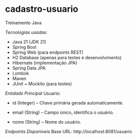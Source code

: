 # cadastro-usuario
Treinamento Java

*Tecnologias usadas:*
- Java 21 (JDK 21)
- Spring Boot
- Spring Web (para endpoints REST)
- H2 Database (apenas para testes e desenvolvimento)
- Hibernate (implementação JPA)
- Spring Data JPA
- Lombok
- Maven
- JUnit + Mockito (para testes)


*Entidade Principal*
Usuario:

- id (Integer) – Chave primária gerada automaticamente.

- email (String) – Campo único, identifica o usuário.

- nome (String) – Nome do usuário.

*Endpoints Disponíveis*
Base URL: http://localhost:8081/usuario

